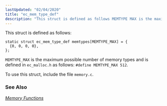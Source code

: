 ```yaml
---
lastUpdated: "02/04/2020"
title: "ec_mem_type_def"
description: "This struct is defined as follows MEMTYPE MAX is the maximum possible number of memory types and is defined in ec malloc h as follows define MEMTYPE MAX 512 To use this struct include the file memory c Chapter 33 Memory Functions..."
---
```


This struct is defined as follows:

```
static struct ec_mem_type_def memtypes[MEMTYPE_MAX] = {
  {0, 0, 0, 0},
};
```

`MEMTYPE_MAX` is the maximum possible number of memory types and is defined in `ec_malloc.h` as follows: `#define MEMTYPE_MAX 512`.

To use this struct, include the file `memory.c`.

### <a name="idp45443840"></a> See Also

[*Memory Functions*](/momentum/3/3-api/3-api-memory)